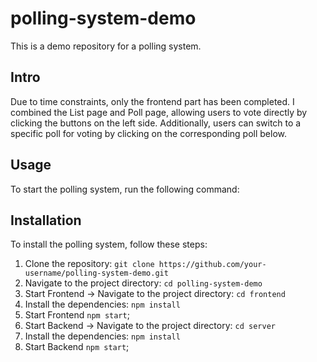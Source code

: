 ﻿# polling-system-demo

This is a demo repository for a polling system.

## Intro
Due to time constraints, only the frontend part has been completed. I combined the List page and Poll page, allowing users to vote directly by clicking the buttons on the left side. Additionally, users can switch to a specific poll for voting by clicking on the corresponding poll below.

## Usage

To start the polling system, run the following command:

## Installation

To install the polling system, follow these steps:

1. Clone the repository: `git clone https://github.com/your-username/polling-system-demo.git`
2. Navigate to the project directory: `cd polling-system-demo`
3. Start Frontend -> Navigate to the project directory: `cd frontend`
4. Install the dependencies: `npm install`
5. Start Frontend `npm start`;
6. Start Backend -> Navigate to the project directory: `cd server`
7. Install the dependencies: `npm install`
8. Start Backend `npm start`;
